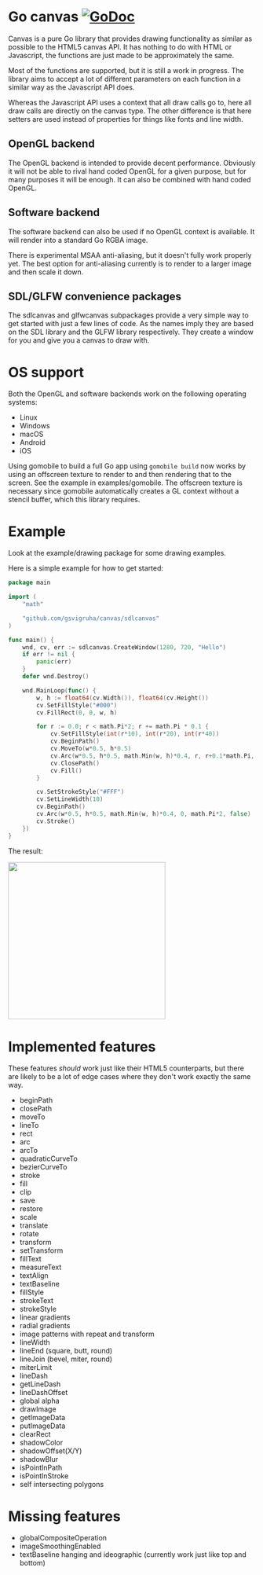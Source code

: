 # Go canvas [![GoDoc](https://godoc.org/github.com/gsvigruha/canvas?status.svg)](https://godoc.org/github.com/gsvigruha/canvas)

Canvas is a pure Go library that provides drawing functionality as similar as possible to the HTML5 canvas API. It has nothing to do with HTML or Javascript, the functions are just made to be approximately the same.

Most of the functions are supported, but it is still a work in progress. The library aims to accept a lot of different parameters on each function in a similar way as the Javascript API does.

Whereas the Javascript API uses a context that all draw calls go to, here all draw calls are directly on the canvas type. The other difference is that here setters are used instead of properties for things like fonts and line width. 

## OpenGL backend

The OpenGL backend is intended to provide decent performance. Obviously it will not be able to rival hand coded OpenGL for a given purpose, but for many purposes it will be enough. It can also be combined with hand coded OpenGL.

## Software backend

The software backend can also be used if no OpenGL context is available. It will render into a standard Go RGBA image. 

There is experimental MSAA anti-aliasing, but it doesn't fully work properly yet. The best option for anti-aliasing currently is to render to a larger image and then scale it down.

## SDL/GLFW convenience packages

The sdlcanvas and glfwcanvas subpackages provide a very simple way to get started with just a few lines of code. As the names imply they are based on the SDL library and the GLFW library respectively. They create a window for you and give you a canvas to draw with.

# OS support

Both the OpenGL and software backends work on the following operating systems:

- Linux
- Windows
- macOS
- Android
- iOS

Using gomobile to build a full Go app using ```gomobile build``` now works by using an offscreen texture to render to and then rendering that to the screen. See the example in examples/gomobile. The offscreen texture is necessary since gomobile automatically creates a GL context without a stencil buffer, which this library requires.

# Example

Look at the example/drawing package for some drawing examples. 

Here is a simple example for how to get started:

```go
package main

import (
	"math"

	"github.com/gsvigruha/canvas/sdlcanvas"
)

func main() {
	wnd, cv, err := sdlcanvas.CreateWindow(1280, 720, "Hello")
	if err != nil {
		panic(err)
	}
	defer wnd.Destroy()

	wnd.MainLoop(func() {
		w, h := float64(cv.Width()), float64(cv.Height())
		cv.SetFillStyle("#000")
		cv.FillRect(0, 0, w, h)

		for r := 0.0; r < math.Pi*2; r += math.Pi * 0.1 {
			cv.SetFillStyle(int(r*10), int(r*20), int(r*40))
			cv.BeginPath()
			cv.MoveTo(w*0.5, h*0.5)
			cv.Arc(w*0.5, h*0.5, math.Min(w, h)*0.4, r, r+0.1*math.Pi, false)
			cv.ClosePath()
			cv.Fill()
		}

		cv.SetStrokeStyle("#FFF")
		cv.SetLineWidth(10)
		cv.BeginPath()
		cv.Arc(w*0.5, h*0.5, math.Min(w, h)*0.4, 0, math.Pi*2, false)
		cv.Stroke()
	})
}
```

The result:

<img src="https://i.imgur.com/Nz8cT4M.png" width="320">

# Implemented features

These features *should* work just like their HTML5 counterparts, but there are likely to be a lot of edge cases where they don't work exactly the same way.

- beginPath
- closePath
- moveTo
- lineTo
- rect
- arc
- arcTo
- quadraticCurveTo
- bezierCurveTo
- stroke
- fill
- clip
- save
- restore
- scale
- translate
- rotate
- transform
- setTransform
- fillText
- measureText
- textAlign
- textBaseline
- fillStyle
- strokeText
- strokeStyle
- linear gradients
- radial gradients
- image patterns with repeat and transform
- lineWidth
- lineEnd (square, butt, round)
- lineJoin (bevel, miter, round)
- miterLimit
- lineDash
- getLineDash
- lineDashOffset
- global alpha
- drawImage
- getImageData
- putImageData
- clearRect
- shadowColor
- shadowOffset(X/Y)
- shadowBlur
- isPointInPath
- isPointInStroke
- self intersecting polygons

# Missing features

- globalCompositeOperation
- imageSmoothingEnabled
- textBaseline hanging and ideographic (currently work just like top and bottom)
